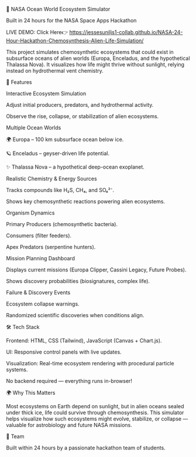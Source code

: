 🌌 NASA Ocean World Ecosystem Simulator

Built in 24 hours for the NASA Space Apps Hackathon

 LIVE DEMO: Click Here👉 https://jessesuniljs1-collab.github.io/NASA-24-Hour-Hackathon-Chemosynthesis-Alien-Life-Simulation/

This project simulates chemosynthetic ecosystems that could exist in subsurface oceans of alien worlds (Europa, Enceladus, and the hypothetical Thalassa Nova). It visualizes how life might thrive without sunlight, relying instead on hydrothermal vent chemistry.

🚀 Features

Interactive Ecosystem Simulation

Adjust initial producers, predators, and hydrothermal activity.

Observe the rise, collapse, or stabilization of alien ecosystems.


Multiple Ocean Worlds

🌍 Europa – 100 km subsurface ocean below ice.

🪐 Enceladus – geyser-driven life potential.

✨ Thalassa Nova – a hypothetical deep-ocean exoplanet.


Realistic Chemistry & Energy Sources

Tracks compounds like H₂S, CH₄, and SO₄²⁻.

Shows key chemosynthetic reactions powering alien ecosystems.


Organism Dynamics

Primary Producers (chemosynthetic bacteria).

Consumers (filter feeders).

Apex Predators (serpentine hunters).


Mission Planning Dashboard

Displays current missions (Europa Clipper, Cassini Legacy, Future Probes).

Shows discovery probabilities (biosignatures, complex life).


Failure & Discovery Events

Ecosystem collapse warnings.

Randomized scientific discoveries when conditions align.



🛠️ Tech Stack

Frontend: HTML, CSS (Tailwind), JavaScript (Canvas + Chart.js).

UI: Responsive control panels with live updates.

Visualization: Real-time ecosystem rendering with procedural particle systems.

No backend required — everything runs in-browser!

🌍 Why This Matters

Most ecosystems on Earth depend on sunlight, but in alien oceans sealed under thick ice, life could survive through chemosynthesis. This simulator helps visualize how such ecosystems might evolve, stabilize, or collapse — valuable for astrobiology and future NASA missions.

👥 Team

Built within 24 hours by a passionate hackathon team of students.
